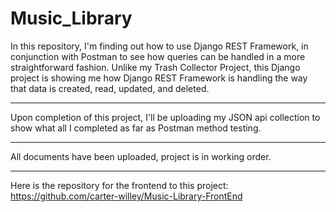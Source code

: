 # Music_Library
In this repository, I'm finding out how to use Django REST Framework, in conjunction with Postman to see how queries can be handled in a more straightforward fashion. Unlike my Trash Collector Project, this Django project is showing me how Django REST Framework is handling the way that data is created, read, updated, and deleted.

______

Upon completion of this project, I'll be uploading my JSON api collection to show what all I completed as far as Postman method testing.

______

All documents have been uploaded, project is in working order.

______

Here is the repository for the frontend to this project: https://github.com/carter-willey/Music-Library-FrontEnd
